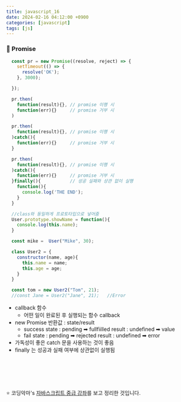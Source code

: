 ```yaml
---
title: javascript_16
date: 2024-02-16 04:12:00 +0900
categories: [javascript]
tags: [js]
---
```


### 🌟 Promise
  ```javascript
    const pr = new Promise((resolve, reject) => {
      setTimeout(() => {
        resolve('OK');
      }, 3000);

    });

    pr.then(
      function(result){}, // promise 이행 시
      function(err){}     // promise 거부 시
    )

    pr.then(
      function(result){}, // promise 이행 시
    )catch(){
      function(err){}     // promise 거부 시
    }

    pr.then(
      function(result){}, // promise 이행 시
    )catch(){
      function(err){}     // promise 거부 시
    }finally(){           // 성공 실패와 상관 없이 실행
      function(){
        console.log('THE END');
      }
    }

    //class와 동일하게 프로토타입으로 넣어줌
    User.prototype.showName = function(){
      console.log(this.name);
    }

    const mike =  User("Mike", 30);

    class User2 = {
      constructor(name, age){
        this.name = name;
        this.age = age;
      }
    }

    const tom = new User2("Tom", 21); 
    //const Jane = User2("Jane", 21);   //Error
  ```
  + callback 함수
    - 어떤 일이 완료된 후 실행되는 함수 callback 
  + new Promise 반환값 : state/result
    - success
      state : pending ➡ fullfiilled
      result : undefined ➡ value
    - fail
      state : pending ➡ rejected
      result : undefined ➡ error
  + 가독성이 좋은 catch 문을 사용하는 것이 좋음
  + finally 는 성공과 실패 여부에 상관없이 실행됨      
      

<br><br><br><br> 

:star: 코딩악마's [자바스크립트 중급 강좌](https://www.youtube.com/watch?v=3Ao3OroqQLQ&list=PLZKTXPmaJk8JZ2NAC538UzhY_UNqMdZB4&index=16)를 보고 정리한 것입니다.
